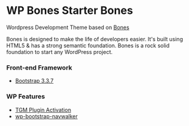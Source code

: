 # WP Bones Starter Bones
Wordpress Development Theme based on [Bones](https://themble.com/bones/)

Bones is designed to make the life of developers easier. It's built
using HTML5 & has a strong semantic foundation.
Bones is a rock solid foundation to start any WordPress project.

### Front-end Framework ###

* [Bootstrap 3.3.7](https://getbootstrap.com/)

### WP Features ###

* [TGM Plugin Activation](http://tgmpluginactivation.com/)
* [wp-bootstrap-navwalker](https://github.com/wp-bootstrap/wp-bootstrap-navwalker)